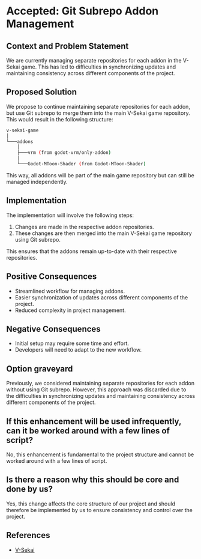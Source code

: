 # Accepted: Git Subrepo Addon Management

## Context and Problem Statement

We are currently managing separate repositories for each addon in the V-Sekai game. This has led to difficulties in synchronizing updates and maintaining consistency across different components of the project.

## Proposed Solution

We propose to continue maintaining separate repositories for each addon, but use Git subrepo to merge them into the main V-Sekai game repository. This would result in the following structure:

```bash
v-sekai-game
│
└───addons
    │
    ├───vrm (from godot-vrm/only-addon)
    │
    └───Godot-MToon-Shader (from Godot-MToon-Shader)
```

This way, all addons will be part of the main game repository but can still be managed independently.

## Implementation

The implementation will involve the following steps:

1. Changes are made in the respective addon repositories.
2. These changes are then merged into the main V-Sekai game repository using Git subrepo.

This ensures that the addons remain up-to-date with their respective repositories.

## Positive Consequences

- Streamlined workflow for managing addons.
- Easier synchronization of updates across different components of the project.
- Reduced complexity in project management.

## Negative Consequences

- Initial setup may require some time and effort.
- Developers will need to adapt to the new workflow.

## Option graveyard

Previously, we considered maintaining separate repositories for each addon without using Git subrepo. However, this approach was discarded due to the difficulties in synchronizing updates and maintaining consistency across different components of the project.

## If this enhancement will be used infrequently, can it be worked around with a few lines of script?

No, this enhancement is fundamental to the project structure and cannot be worked around with a few lines of script.

## Is there a reason why this should be core and done by us?

Yes, this change affects the core structure of our project and should therefore be implemented by us to ensure consistency and control over the project.

## References

- [V-Sekai](https://v-sekai.org/)